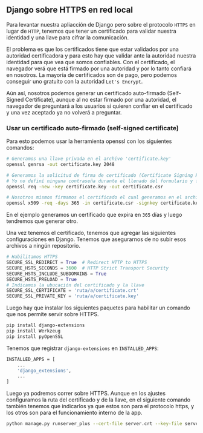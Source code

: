 Django sobre HTTPS en red local
-----------------------------------

Para levantar nuestra apliacción de Django pero sobre el protocolo `HTTPS` en lugar de `HTTP`, tenemos que tener un certificado para validar nuestra identidad y una llave para cifrar la comunicación.

El problema es que los certificados tiene que estar validados por una autoridad certificadora y para esto hay que validar ante la autoridad nuestra identidad para que vea que somos confiables. Con el certificado, el navegador verá que está firmado por una autoridad y por lo tanto confiará en nosotros. La mayoría de certificados son de pago, pero podemos conseguir uno gratuito con la autoridad `Let's Encrypt`.

Aún así, nosotros podemos generar un certificado auto-firmado (Self-Signed Certificate), aunque al no estar firmado por una autoridad, el navegador de preguntará a los usuarios si quieren confiar en el certificado y una vez aceptado ya no volverá a preguntar.

### Usar un certificado auto-firmado (self-signed certificate)

Para esto podemos usar la herramienta openssl con los siguientes comandos:

```bash
# Generamos una llave privada en el archivo 'certificate.key'
openssl genrsa -out certificate.key 2048

# Generamos la solicitud de firma de certificado (Certificate Signing Request o CSR)
# Yo no definí ninguna contraseña durante el llenado del formulario y funcionó bien
openssl req -new -key certificate.key -out certificate.csr

# Nosotros mismos firmamos el certificado el cual generamos en el archivo 'certificate.crt'
openssl x509 -req -days 365 -in certificate.csr -signkey certificate.key -out certificate.crt
```

En el ejemplo generamos un certificado que expira en `365` días y luego tendremos que generar otro.

Una vez tenemos el certificado, tenemos que agregar las siguientes configuraciones en Django. Tenemos que asegurarnos de no subir esos archivos a ningún repositorio.

```python
# Habilitamos HTTPS
SECURE_SSL_REDIRECT = True  # Redirect HTTP to HTTPS
SECURE_HSTS_SECONDS = 3600  # HTTP Strict Transport Security
SECURE_HSTS_INCLUDE_SUBDOMAINS = True
SECURE_HSTS_PRELOAD = True
# Indicamos la ubucación del certificado y la llave
SECURE_SSL_CERTIFICATE = 'ruta/a/certificate.crt'
SECURE_SSL_PRIVATE_KEY = 'ruta/a/certificate.key'
```

Luego hay que instalar los siguientes paquetes para habilitar un comando que nos permite servir sobre HTTPS.

```bash
pip install django-extensions
pip install Werkzeug
pip install pyOpenSSL
```

Tenemos que registrar `django-extensions` en `INSTALLED_APPS`:

```bash
INSTALLED_APPS = [
    ...
    'django_extensions',
    ...
]
```

Luego ya podremos correr sobre HTTPS. Aunque en los ajustes configuramos la ruta del certificado y de la llave, en el siguiente comando también tenemos que indicarlos ya que estos son para el protocolo https, y los otros son para el funcionamiento interno de la app.

```bash
python manage.py runserver_plus --cert-file server.crt --key-file server.key <ip>:<port>
```
